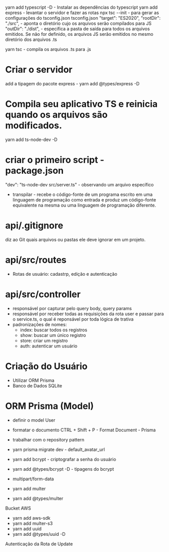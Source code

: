yarn add typescript -D - Instalar as dependências do typescript
yarn add express - levantar o servidor e fazer as rotas
npx tsc --init - para gerar as configurações do tsconfig.json
tsconfig.json
"target": "ES2020",
"rootDir": "./src",  - aponta o diretório cujo os arquivos serão compilados para JS
"outDir": "./dist",   - especifica a pasta de saída para todos os arquivos emitidos. Se não for definido, os arquivos JS serão emitidos no mesmo diretório dos arquivos .ts

yarn tsc - compila os arquivos .ts para .js

# Criar o servidor
add a tipagem do pacote express - yarn add @types/express -D   

# Compila seu aplicativo TS e reinicia quando os arquivos são modificados.
yarn add ts-node-dev -D

# criar o primeiro script - package.json
"dev": "ts-node-dev src/server.ts" - observando um arquivo específico

 - transpilar - recebe o código-fonte de um programa escrito em uma linguagem de programação como entrada e produz um código-fonte equivalente na mesma ou uma linguagem de programação diferente.

 # api/.gitignore
diz ao Git quais arquivos ou pastas ele deve ignorar em um projeto. 

# api/src/routes
 - Rotas de usuário: cadastrp, edição e autenticação

# api/src/controller
-  responsável por capturar pelo query body, query params 
-  responsável por receber todas as requisições da rota user e passar para o service.ts, o qual é reponsável por toda lógica de trativa 
- padronizações de nomes: 
    - index: buscar todos os registros
    - show:  buscar um único registro
    - store: criar um registro
    - auth: autenticar um usuário

# Criação do Usuário
 - Utilizar ORM Prisma
 - Banco de Dados SQLite

# ORM Prisma (Model)
- definir o model User
- formatar o documento CTRL + Shift + P - Format Document - Prisma
- trabalhar com o repository pattern
- yarn prisma migrate dev - default_avatar_url
- yarn add bcrypt - criptografar a senha do usuário
- yarn add @types/bcrypt -D - tipagens do bcrypt

- multipart/form-data
- yarn add multer
- yarn add @types/multer

Bucket AWS
- yarn add aws-sdk
- yarn add multer-s3
- yarn add uuid
- yarn add @types/uuid -D

Autenticação da Rota de Update
